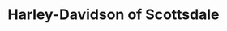 ---
title: "Harley-Davidson of Scottsdale"
url: /scottsdale/harley-davidson-of-scottsdale/
shop: motorcycle
---